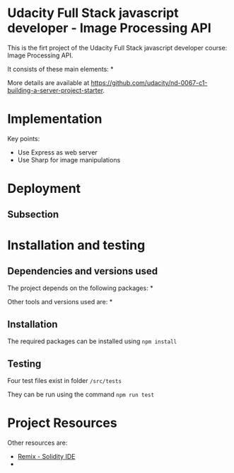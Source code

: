 # Udacity Full Stack javascript developer - Image Processing API

This is the firt project of the Udacity Full Stack javascript developer course: Image Processing API.

It consists of these main elements:
* 

More details are available at https://github.com/udacity/nd-0067-c1-building-a-server-project-starter.

# Implementation

Key points:
* Use Express as web server
* Use Sharp for image manipulations

# Deployment

## Subsection

# Installation and testing

## Dependencies and versions used

The project depends on the following packages:
* 

Other tools and versions used are:
* 

## Installation
The required packages can be installed using
`npm install`


## Testing
Four test files exist in folder
`/src/tests`

They can be run using the command
`npm run test`

# Project Resources

Other resources are:
* [Remix - Solidity IDE](https://remix.ethereum.org/)
* 

